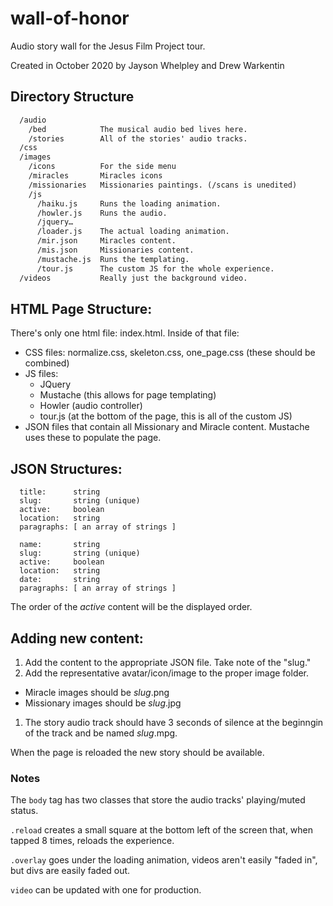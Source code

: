 # wall-of-honor
Audio story wall for the Jesus Film Project tour.

Created in October 2020 by Jayson Whelpley and Drew Warkentin

## Directory Structure
```index.html      The only html file.
  /audio
    /bed            The musical audio bed lives here.
    /stories        All of the stories' audio tracks.
  /css
  /images
    /icons          For the side menu
    /miracles       Miracles icons
    /missionaries   Missionaries paintings. (/scans is unedited)
    /js
      /haiku.js     Runs the loading animation.
      /howler.js    Runs the audio.
      /jquery…
      /loader.js    The actual loading animation.
      /mir.json     Miracles content.
      /mis.json     Missionaries content.
      /mustache.js  Runs the templating.
      /tour.js      The custom JS for the whole experience.
  /videos           Really just the background video.
```

## HTML Page Structure:
There's only one html file: index.html. Inside of that file:
* CSS files: normalize.css, skeleton.css, one_page.css (these should be combined)
* JS files:
  * JQuery
  * Mustache (this allows for page templating)
  * Howler (audio controller)
  * tour.js (at the bottom of the page, this is all of the custom JS)
* JSON files that contain all Missionary and Miracle content. Mustache uses these to populate the page.

## JSON Structures:
```miracles (mir.json)
  title:      string
  slug:       string (unique)
  active:     boolean
  location:   string
  paragraphs: [ an array of strings ]
```
```missionaries (mis.json)
  name:       string
  slug:       string (unique)
  active:     boolean
  location:   string
  date:       string
  paragraphs: [ an array of strings ]
```

The order of the *active* content will be the displayed order.

## Adding new content:
1. Add the content to the appropriate JSON file. Take note of the "slug."
1. Add the representative avatar/icon/image to the proper image folder.
  * Miracle images should be *slug*.png
  * Missionary images should be *slug*.jpg
1. The story audio track should have 3 seconds of silence at the beginngin of the track and be named *slug*.mpg.

When the page is reloaded the new story should be available.



### Notes
The `body` tag has two classes that store the audio tracks' playing/muted status.

`.reload` creates a small square at the bottom left of the screen that, when tapped 8 times, reloads the experience.

`.overlay` goes under the loading animation, videos aren't easily "faded in", but divs are easily faded out.

`video` can be updated with one for production.

